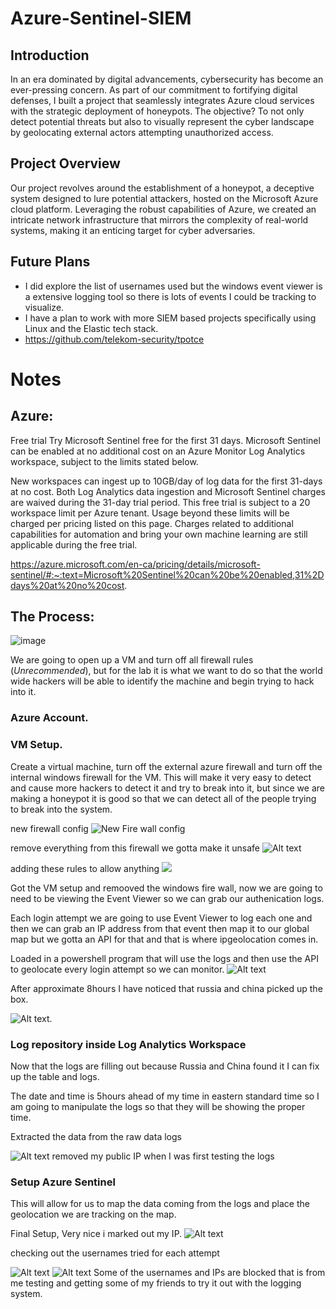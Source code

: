 # Azure-Sentinel-SIEM

## Introduction

In an era dominated by digital advancements, cybersecurity has become an ever-pressing concern. As part of our commitment to fortifying digital defenses, I built a project that seamlessly integrates Azure cloud services with the strategic deployment of honeypots. The objective? To not only detect potential threats but also to visually represent the cyber landscape by geolocating external actors attempting unauthorized access.

## Project Overview

Our project revolves around the establishment of a honeypot, a deceptive system designed to lure potential attackers, hosted on the Microsoft Azure cloud platform. Leveraging the robust capabilities of Azure, we created an intricate network infrastructure that mirrors the complexity of real-world systems, making it an enticing target for cyber adversaries.

## Future Plans

- I did explore the list of usernames used but the windows event viewer is a extensive logging tool so there is lots of events I could be tracking to visualize.
- I have a plan to work with more SIEM based projects specifically using Linux and the Elastic tech stack.
- https://github.com/telekom-security/tpotce

# Notes
## Azure:

Free trial
Try Microsoft Sentinel free for the first 31 days. Microsoft Sentinel can be enabled at no additional cost on an Azure Monitor Log Analytics workspace, subject to the limits stated below.

New workspaces can ingest up to 10GB/day of log data for the first 31-days at no cost. Both Log Analytics data ingestion and Microsoft Sentinel charges are waived during the 31-day trial period. This free trial is subject to a 20 workspace limit per Azure tenant.
Usage beyond these limits will be charged per pricing listed on this page. Charges related to additional capabilities for automation and bring your own machine learning are still applicable during the free trial.

https://azure.microsoft.com/en-ca/pricing/details/microsoft-sentinel/#:~:text=Microsoft%20Sentinel%20can%20be%20enabled,31%2Ddays%20at%20no%20cost.

## The Process:

![image](https://github.com/OGarland001/AWS-Azure-Sentinel-SIEM/assets/90342911/edd5b780-935f-4d33-828c-4313cb9d0cf6)

We are going to open up a VM and turn off all firewall rules (_Unrecommended_), but for the lab it is what we want to do so that the world wide hackers will be able to identify the machine and begin trying to hack into it.

### Azure Account.

### VM Setup.

Create a virtual machine, turn off the external azure firewall and turn off the internal windows firewall for the VM. This will make it very easy to detect and cause more hackers to detect it and try to break into it, but since we are making a honeypot it is good so that we can detect all of the people trying to break into the system.

new firewall config
![New Fire wall config](image.png)

remove everything from this firewall we gotta make it unsafe
![Alt text](image-1.png)

adding these rules to allow anything
![](image-2.png)

Got the VM setup and remooved the windows fire wall, now we are going to need to be viewing the Event Viewer so we can grab our authenication logs.

Each login attempt we are going to use Event Viewer to log each one and then we can grab an IP address from that event then map it to our global map but we gotta an API for that and that is where ipgeolocation comes in.

Loaded in a powershell program that will use the logs and then use the API to geolocate every login attempt so we can monitor.
![Alt text](image-3.png)

After approximate 8hours I have noticed that russia and china picked up the box.

![Alt text](image-4.png).

### Log repository inside Log Analytics Workspace

Now that the logs are filling out because Russia and China found it I can fix up the table and logs.

The date and time is 5hours ahead of my time in eastern standard time so I am going to manipulate the logs so that they will be showing the proper time.

Extracted the data from the raw data logs

![Alt text](image-5.png)
removed my public IP when I was first testing the logs

### Setup Azure Sentinel

This will allow for us to map the data coming from the logs and place the geolocation we are tracking on the map.

Final Setup, Very nice i marked out my IP.
![Alt text](image-6.png)

checking out the usernames tried for each attempt

![Alt text](image-7.png)
![Alt text](image-8.png)
Some of the usernames and IPs are blocked that is from me testing and getting some of my friends to try it out with the logging system.
